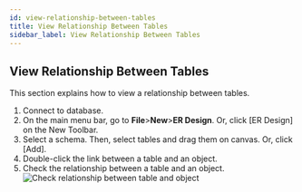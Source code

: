 ```yaml
---
id: view-relationship-between-tables
title: View Relationship Between Tables
sidebar_label: View Relationship Between Tables
---
```


## View Relationship Between Tables

This section explains how to view a relationship between tables.

1. Connect to database.
2. On the main menu bar, go to **File**>**New**>**ER Design**. Or, click [ER Design] on the New Toolbar.
3. Select a schema. Then, select tables and drag them on canvas. Or, click [Add].
4. Double-click the link between a table and an object.
5. Check the relationship between a table and an object.
![Check relationship between table and object](https://s3.ap-northeast-2.amazonaws.com/sqlgate-manual-content/3716EF1B92314F1DB37040E616DD859E.jpg)

